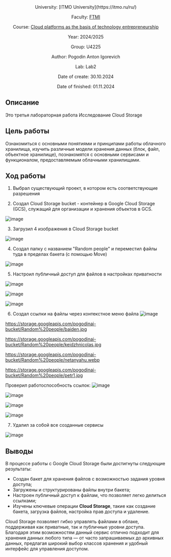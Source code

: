<div align="center">
University: [ITMO University](https://itmo.ru/ru/)

Faculty: [FTMI](https://ftmi.itmo.ru/)

Course: [Cloud platforms as the basis of technology entrepreneurship](https://itmo-ict-faculty.github.io/cloud-platforms-as-the-basis-of-technology-entrepreneurship/) 

Year: 2024/2025

Group: U4225

Author: Pogodin Anton Igorevich

Lab: Lab2

Date of create: 30.10.2024

Date of finished: 01.11.2024
</div>

## Описание
Это третья лабораторная работа Исследование Cloud Storage

## Цель работы
Ознакомиться с основными понятиями и принципами работы облачного хранилища, изучить различные модели хранения данных (блок, файл, объектное хранилище), познакомятся с основными сервисами и функционалом, предоставляемым облачными хранилищами.

## Ход работы

1. Выбрал существующий проект, в котором есть соответствующие разрешения
   
2. Создал Cloud Storage bucket - контейнер в Google Cloud Storage (GCS), служащий для организации и хранения объектов в GCS. 

![image](https://github.com/user-attachments/assets/42d3a36b-401a-4612-90bd-f45bf6fdc6b2)


3. Загрузил 4 изображения в Cloud Storage bucket
   
![image](https://github.com/user-attachments/assets/688d0c6d-8b2c-4572-88b9-bf9dbf75cdad)


4. Создал папку с названием "Random people" и переместил файлы туда в пределах бакета (с помощью Move)

![image](https://github.com/user-attachments/assets/8eed4ed2-dea3-4c58-b0bc-ec3a84344a08)


5. Настроил публичный доступ для файлов в настройках приватности

![image](https://github.com/user-attachments/assets/d9a813c0-e807-409e-b4fe-263bd6c89770)

![image](https://github.com/user-attachments/assets/be36d614-f4c5-42a6-9b95-435ff39d23ce)

![image](https://github.com/user-attachments/assets/23151093-d773-4a6d-8a20-113803ee69bb)



6. Создал ссылки на файлы через контекстное меню файла
![image](https://github.com/user-attachments/assets/26273656-43f1-443d-b149-f7dd6c2dd2a3)


https://storage.googleapis.com/pogodinai-bucket/Random%20people/baiden.jpg

https://storage.googleapis.com/pogodinai-bucket/Random%20people/keidzhnicolas.jpg

https://storage.googleapis.com/pogodinai-bucket/Random%20people/netanyahu.webp

https://storage.googleapis.com/pogodinai-bucket/Random%20people/petr1.jpg

Проверил работоспособность ссылок:
![image](https://github.com/user-attachments/assets/1f1a3782-14b1-4e14-b681-15010d5de479)

![image](https://github.com/user-attachments/assets/1bfe1b5a-1692-46a6-a771-533706826a73)

![image](https://github.com/user-attachments/assets/5072cba0-ec60-4274-ba71-d09868ee01b4)

![image](https://github.com/user-attachments/assets/818e3ba2-5131-45ea-b8ec-1b943e9e47d6)

7. Удалил за собой все созданные сервисы

![image](https://github.com/user-attachments/assets/6706ab92-19f9-439d-b9cc-4248f8d98780)


## Выводы
В процессе работы с Google Cloud Storage были достигнуты следующие результаты:

- Создан бакет для хранения файлов с возможностью задания уровня доступа;
- Загружены и структурированы файлы внутри бакета;
- Настроен публичный доступ к файлам, что позволяет легко делиться ссылками;
- Изучены ключевые операции **Cloud Storage**, такие как создание бакета, загрузка файлов, настройка прав доступа и удаление.

Cloud Storage позволяет гибко управлять файлами в облаке, поддерживая как приватные, так и публичные уровни доступа. Благодаря этим возможностям данный сервис отлично подходит для хранения данных любого типа — от часто запрашиваемых до архивных данных, предлагая широкий выбор классов хранения и удобный интерфейс для управления доступом.
